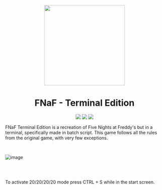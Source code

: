 <div align="center">

<div>

<img src="assets/icon_256.ico" width="256" height="256">

# FNaF - Terminal Edition

</div>

[![](https://badgen.net/badge/icon/windows?icon=windows&label)](https://github.com/136MasterNR/fnaf-terminal) [![](https://badgen.net/github/release/136MasterNR/fnaf-terminal)](https://github.com/136MasterNR/fnaf-terminal/releases) [![](https://badgen.net/github/stars/136MasterNR/fnaf-terminal)](https://github.com/136MasterNR/fnaf-terminalstargazers)

</div>

FNaF Terminal Edition is a recreation of Five Nights at Freddy's but in a terminal, specifically made in batch script. This game follows all the rules from the original game, with very few exceptions.

<br/>

![image](https://github.com/136MasterNR/fnaf-terminal/assets/62593379/5cb17f79-0219-4a91-bbcf-289a3b071b29)

<br/>

<br/>

To activate 20/20/20/20 mode press CTRL + S while in the start screen.
